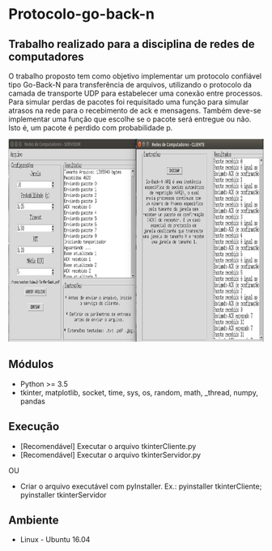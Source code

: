 # Protocolo-go-back-n

## Trabalho realizado para a disciplina de redes de computadores

O trabalho proposto tem como objetivo implementar um protocolo
confiável tipo Go-Back-N para transferência de arquivos, utilizando
o protocolo da camada de transporte UDP para estabelecer uma
conexão entre processos. Para simular perdas de pacotes foi
requisitado uma função para simular atrasos na rede para o
recebimento de ack e  mensagens. Também deve-se implementar
uma função  que escolhe se o pacote será entregue ou não.
Isto é, um pacote é perdido com probabilidade p.

<img src="imagens/imagem.png" width="850" height="400">

## Módulos

* Python >= 3.5
* tkinter, matplotlib, socket, time, sys, os, random, math, _thread, numpy, pandas

## Execução

* [Recomendável] Executar o arquivo tkinterCliente.py
* [Recomendável] Executar o arquivo tkinterServidor.py

OU

* Criar o arquivo executável com pyInstaller. Ex.: pyinstaller tkinterCliente; pyinstaller tkinterServidor

## Ambiente

* Linux - Ubuntu 16.04


